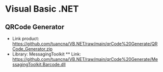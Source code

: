 # Visual Basic .NET
## QRCode Generator
* Link product: https://github.com/tuancna/VB.NET/raw/main/qrCode%20Generate/QRCode_Generator.zip
* Library: MessagingToolkit
** Link: https://github.com/tuancna/VB.NET/raw/main/qrCode%20Generate/MessagingToolkit.Barcode.dll
